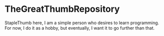 # TheGreatThumbRepository
StapleThumb here, I am a simple person who desires to learn programming. For now, I do it as a hobby, but eventually, I want it to go further than that. 

